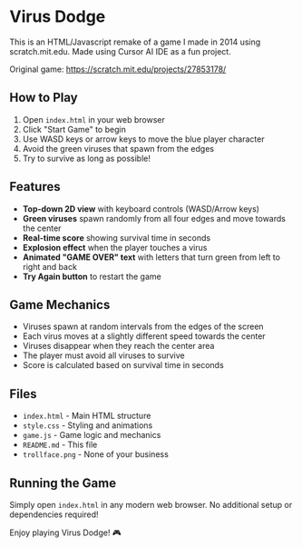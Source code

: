 # Virus Dodge

This is an HTML/Javascript remake of a game I made in 2014 using scratch.mit.edu. Made using Cursor AI IDE as a fun project.

Original game: https://scratch.mit.edu/projects/27853178/

## How to Play

1. Open `index.html` in your web browser
2. Click "Start Game" to begin
3. Use WASD keys or arrow keys to move the blue player character
4. Avoid the green viruses that spawn from the edges
5. Try to survive as long as possible!

## Features

- **Top-down 2D view** with keyboard controls (WASD/Arrow keys)
- **Green viruses** spawn randomly from all four edges and move towards the center
- **Real-time score** showing survival time in seconds
- **Explosion effect** when the player touches a virus
- **Animated "GAME OVER" text** with letters that turn green from left to right and back
- **Try Again button** to restart the game

## Game Mechanics

- Viruses spawn at random intervals from the edges of the screen
- Each virus moves at a slightly different speed towards the center
- Viruses disappear when they reach the center area
- The player must avoid all viruses to survive
- Score is calculated based on survival time in seconds

## Files

- `index.html` - Main HTML structure
- `style.css` - Styling and animations
- `game.js` - Game logic and mechanics
- `README.md` - This file
- `trollface.png` - None of your business

## Running the Game

Simply open `index.html` in any modern web browser. No additional setup or dependencies required!

Enjoy playing Virus Dodge! 🎮 
